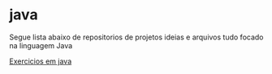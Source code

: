 # java

Segue lista abaixo de repositorios de projetos ideias e arquivos tudo focado na linguagem Java

<a href="https://github.com/marcos-rts/Exercicios-java">Exercicios em java</a>
